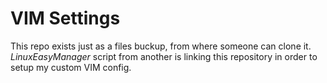 # VIM Settings

This repo exists just as a files buckup, from where someone can clone it.
<i>LinuxEasyManager</i> script from another is linking this repository in order to setup my custom VIM config.
